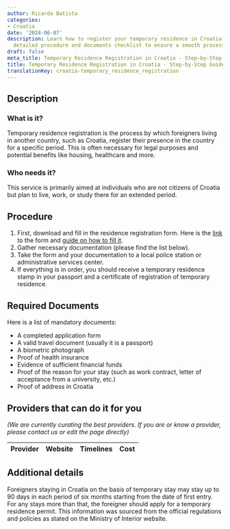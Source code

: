 ```yaml
---
author: Ricardo Batista
categories:
- Croatia
date: '2024-06-07'
description: Learn how to register your temporary residence in Croatia. Follow our
  detailed procedure and documents checklist to ensure a smooth process.
draft: false
meta_title: Temporary Residence Registration in Croatia - Step-by-Step Guide
title: Temporary Residence Registration in Croatia - Step-by-Step Guide
translationKey: croatia-temporary_residence_registration
---
```


## Description
### What is it?
Temporary residence registration is the process by which foreigners living in another country, such as Croatia, register their presence in the country for a specific period. This is often necessary for legal purposes and potential benefits like housing, healthcare and more.

### Who needs it?
This service is primarily aimed at individuals who are not citizens of Croatia but plan to live, work, or study there for an extended period.

## Procedure
1. First, download and fill in the residence registration form. Here is the [link](https://www.mup.hr/gradjani/stranci) to the form and [guide on how to fill it](https://www.mup.hr/gradjani/stranci/135).
2. Gather necessary documentation (please find the list below).
3. Take the form and your documentation to a local police station or administrative services center.
4. If everything is in order, you should receive a temporary residence stamp in your passport and a certificate of registration of temporary residence.

## Required Documents
Here is a list of mandatory documents:
- A completed application form
- A valid travel document (usually it is a passport)
- A biometric photograph
- Proof of health insurance
- Evidence of sufficient financial funds
- Proof of the reason for your stay (such as work contract, letter of acceptance from a university, etc.)
- Proof of address in Croatia

## Providers that can do it for you

_(We are currently curating the best providers. If you are or know a provider, please contact us or edit the page directly)_

| Provider        |     Website     |     Timelines    |       Cost      |
| --------------- | --------------- |  :-------------: | :-------------: |

## Additional details
Foreigners staying in Croatia on the basis of temporary stay may stay up to 90 days in each period of six months starting from the date of first entry. For any stays more than that, the foreigner should apply for a temporary residence permit. This information was sourced from the official regulations and policies as stated on the Ministry of Interior website.